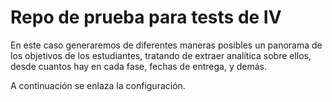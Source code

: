 # Repo de prueba para tests de IV


En este caso generaremos de diferentes maneras posibles un panorama de los
objetivos de los estudiantes, tratando de extraer analítica sobre ellos, desde
cuantos hay en cada fase, fechas de entrega, y demás.

A continuación se enlaza la configuración.

